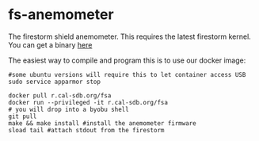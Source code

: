 # fs-anemometer

The firestorm shield anemometer. This requires the latest firestorm kernel. You can get a binary [here](https://github.com/SoftwareDefinedBuildings/pecs-fw/tree/master/kernel)

The easiest way to compile and program this is to use our docker image:

```
#some ubuntu versions will require this to let container access USB
sudo service apparmor stop

docker pull r.cal-sdb.org/fsa
docker run --privileged -it r.cal-sdb.org/fsa
# you will drop into a byobu shell
git pull
make && make install #install the anemometer firmware
sload tail #attach stdout from the firestorm
```

